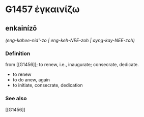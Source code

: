 # G1457 ἐγκαινίζω

## enkainízō

_(eng-kahee-nid'-zo | eng-keh-NEE-zoh | ayng-kay-NEE-zoh)_

### Definition

from [[G1456]]; to renew, i.e., inaugurate; consecrate, dedicate.

- to renew
- to do anew, again
- to initiate, consecrate, dedication

### See also

[[G1456]]

